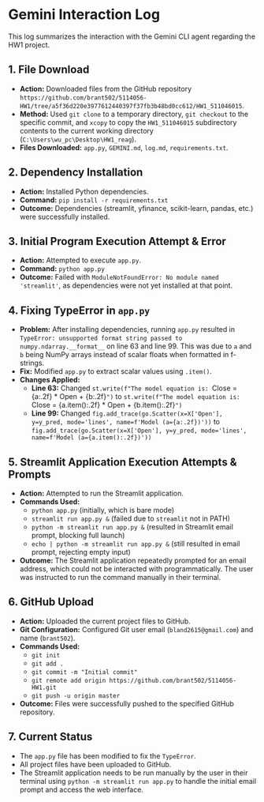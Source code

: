 # Gemini Interaction Log

This log summarizes the interaction with the Gemini CLI agent regarding the HW1 project.

## 1. File Download
- **Action:** Downloaded files from the GitHub repository `https://github.com/brant502/5114056-HW1/tree/a5f36d220e3977612440397f37fb3b48bd0cc612/HW1_511046015`.
- **Method:** Used `git clone` to a temporary directory, `git checkout` to the specific commit, and `xcopy` to copy the `HW1_511046015` subdirectory contents to the current working directory (`C:\Users\wu_pc\Desktop\HW1_reag`).
- **Files Downloaded:** `app.py`, `GEMINI.md`, `log.md`, `requirements.txt`.

## 2. Dependency Installation
- **Action:** Installed Python dependencies.
- **Command:** `pip install -r requirements.txt`
- **Outcome:** Dependencies (streamlit, yfinance, scikit-learn, pandas, etc.) were successfully installed.

## 3. Initial Program Execution Attempt & Error
- **Action:** Attempted to execute `app.py`.
- **Command:** `python app.py`
- **Outcome:** Failed with `ModuleNotFoundError: No module named 'streamlit'`, as dependencies were not yet installed at that point.

## 4. Fixing TypeError in `app.py`
- **Problem:** After installing dependencies, running `app.py` resulted in `TypeError: unsupported format string passed to numpy.ndarray.__format__` on line 63 and line 99. This was due to `a` and `b` being NumPy arrays instead of scalar floats when formatted in f-strings.
- **Fix:** Modified `app.py` to extract scalar values using `.item()`.
- **Changes Applied:**
    - **Line 63:** Changed `st.write(f"The model equation is: `Close = {a:.2f} * Open + {b:.2f}`")` to `st.write(f"The model equation is: `Close = {a.item():.2f} * Open + {b.item():.2f}`")`
    - **Line 99:** Changed `fig.add_trace(go.Scatter(x=X['Open'], y=y_pred, mode='lines', name=f'Model (a={a:.2f})'))` to `fig.add_trace(go.Scatter(x=X['Open'], y=y_pred, mode='lines', name=f'Model (a={a.item():.2f})'))`

## 5. Streamlit Application Execution Attempts & Prompts
- **Action:** Attempted to run the Streamlit application.
- **Commands Used:**
    - `python app.py` (initially, which is bare mode)
    - `streamlit run app.py &` (failed due to `streamlit` not in PATH)
    - `python -m streamlit run app.py &` (resulted in Streamlit email prompt, blocking full launch)
    - `echo | python -m streamlit run app.py &` (still resulted in email prompt, rejecting empty input)
- **Outcome:** The Streamlit application repeatedly prompted for an email address, which could not be interacted with programmatically. The user was instructed to run the command manually in their terminal.

## 6. GitHub Upload
- **Action:** Uploaded the current project files to GitHub.
- **Git Configuration:** Configured Git user email (`bland2615@gmail.com`) and name (`brant502`).
- **Commands Used:**
    - `git init`
    - `git add .`
    - `git commit -m "Initial commit"`
    - `git remote add origin https://github.com/brant502/5114056-HW1.git`
    - `git push -u origin master`
- **Outcome:** Files were successfully pushed to the specified GitHub repository.

## 7. Current Status
- The `app.py` file has been modified to fix the `TypeError`.
- All project files have been uploaded to GitHub.
- The Streamlit application needs to be run manually by the user in their terminal using `python -m streamlit run app.py` to handle the initial email prompt and access the web interface.
